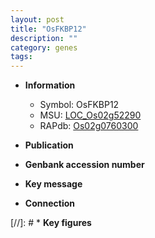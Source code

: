 ```yaml
---
layout: post
title: "OsFKBP12"
description: ""
category: genes
tags: 
---
```


* **Information**  
    + Symbol: OsFKBP12  
    + MSU: [LOC_Os02g52290](http://rice.uga.edu/cgi-bin/ORF_infopage.cgi?orf=LOC_Os02g52290)  
    + RAPdb: [Os02g0760300](http://rapdb.dna.affrc.go.jp/viewer/gbrowse_details/irgsp1?name=Os02g0760300)  

* **Publication**  

* **Genbank accession number**  

* **Key message**  

* **Connection**  

[//]: # * **Key figures**  


